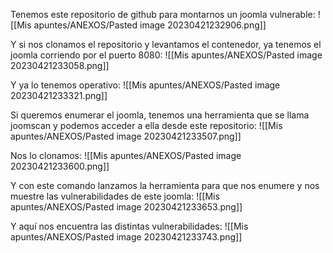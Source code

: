 Tenemos este repositorio de github para montarnos un joomla vulnerable:
![[Mis apuntes/ANEXOS/Pasted image 20230421232906.png]]

Y si nos clonamos el repositorio y levantamos el contenedor, ya tenemos el joomla corriendo por el puerto 8080:
![[Mis apuntes/ANEXOS/Pasted image 20230421233058.png]]

Y ya lo tenemos operativo:
![[Mis apuntes/ANEXOS/Pasted image 20230421233321.png]]

Si queremos enumerar el joomla, tenemos una herramienta que se llama joomscan y podemos acceder a ella desde este repositorio:
![[Mis apuntes/ANEXOS/Pasted image 20230421233507.png]]

Nos lo clonamos:
![[Mis apuntes/ANEXOS/Pasted image 20230421233600.png]]

Y con este comando lanzamos la herramienta para que nos enumere y nos muestre las vulnerabilidades de este joomla:
![[Mis apuntes/ANEXOS/Pasted image 20230421233653.png]]

Y aquí nos encuentra las distintas vulnerabilidades:
![[Mis apuntes/ANEXOS/Pasted image 20230421233743.png]]
